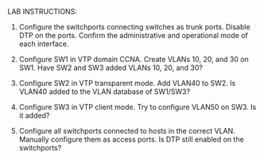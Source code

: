 LAB INSTRUCTIONS:

1. Configure the switchports connecting switches as trunk ports.
    Disable DTP on the ports.
    Confirm the administrative and operational mode of each interface.

2. Configure SW1 in VTP domain CCNA.
    Create VLANs 10, 20, and 30 on SW1.
    Have SW2 and SW3 added VLANs 10, 20, and 30?

3. Configure SW2 in VTP transparent mode.
    Add VLAN40 to SW2.
    Is VLAN40 added to the VLAN database of SW1/SW3?

4. Configure SW3 in VTP client mode.
    Try to configure VLAN50 on SW3.  Is it added?

5. Configure all switchports connected to hosts in the correct VLAN.
    Manually configure them as access ports.
    Is DTP still enabled on the switchports?